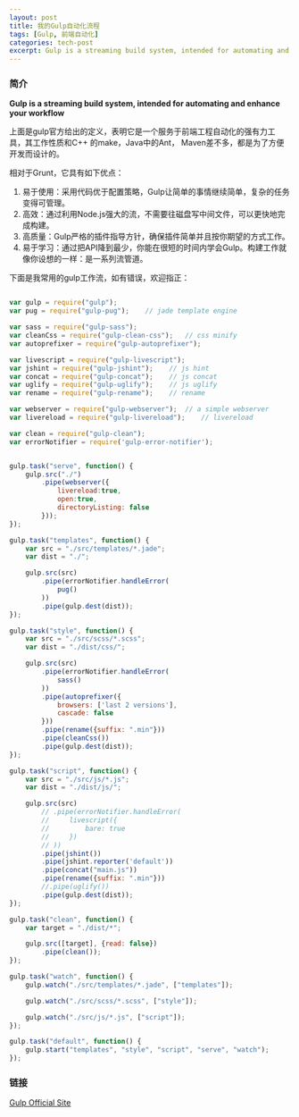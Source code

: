```yaml
---
layout: post
title: 我的Gulp自动化流程
tags: [Gulp, 前端自动化]
categories: tech-post
excerpt: Gulp is a streaming build system, intended for automating and enhance your workflow， 它是一个服务于前端工程自动化的强有力工具，其工作性质和C++ 的make，Java中的Ant， Maven差不多，都是为了方便开发而设计的
---
```

### 简介
__Gulp is a streaming build system, intended for automating and enhance your workflow__

上面是gulp官方给出的定义，表明它是一个服务于前端工程自动化的强有力工具，其工作性质和C++ 的make，Java中的Ant， Maven差不多，都是为了方便开发而设计的。

相对于Grunt，它具有如下优点：

1. 易于使用：采用代码优于配置策略，Gulp让简单的事情继续简单，复杂的任务变得可管理。
2. 高效：通过利用Node.js强大的流，不需要往磁盘写中间文件，可以更快地完成构建。
3. 高质量：Gulp严格的插件指导方针，确保插件简单并且按你期望的方式工作。
4. 易于学习：通过把API降到最少，你能在很短的时间内学会Gulp。构建工作就像你设想的一样：是一系列流管道。

下面是我常用的gulp工作流，如有错误，欢迎指正：

~~~javascript

var gulp = require("gulp");
var pug = require("gulp-pug");    // jade template engine

var sass = require("gulp-sass");
var cleanCss = require("gulp-clean-css");   // css minify
var autoprefixer = require("gulp-autoprefixer");

var livescript = require("gulp-livescript");
var jshint = require("gulp-jshint");    // js hint
var concat = require("gulp-concat");    // js concat
var uglify = require("gulp-uglify");    // js uglify
var rename = require("gulp-rename");    // rename

var webserver = require("gulp-webserver");  // a simple webserver
var livereload = require("gulp-livereload");    // livereload

var clean = require("gulp-clean");
var errorNotifier = require('gulp-error-notifier');


gulp.task("serve", function() {
    gulp.src("./")
        .pipe(webserver({
            livereload:true,
            open:true,
            directoryListing: false
        }));
});

gulp.task("templates", function() {
    var src = "./src/templates/*.jade";
    var dist = "./";

    gulp.src(src)
        .pipe(errorNotifier.handleError(
            pug()
        ))
        .pipe(gulp.dest(dist));
});

gulp.task("style", function() {
    var src = "./src/scss/*.scss";
    var dist = "./dist/css/";

    gulp.src(src)
        .pipe(errorNotifier.handleError(
            sass()
        ))
        .pipe(autoprefixer({
            browsers: ['last 2 versions'],
            cascade: false
        }))
        .pipe(rename({suffix: ".min"}))
        .pipe(cleanCss())
        .pipe(gulp.dest(dist));
});

gulp.task("script", function() {
    var src = "./src/js/*.js";
    var dist = "./dist/js/";

    gulp.src(src)
        // .pipe(errorNotifier.handleError(
        //     livescript({
        //         bare: true
        //     })
        // ))
        .pipe(jshint())
        .pipe(jshint.reporter('default'))
        .pipe(concat("main.js"))
        .pipe(rename({suffix: ".min"}))
        //.pipe(uglify())
        .pipe(gulp.dest(dist));
});

gulp.task("clean", function() {
    var target = "./dist/*";

    gulp.src([target], {read: false})
        .pipe(clean());
});

gulp.task("watch", function() {
    gulp.watch("./src/templates/*.jade", ["templates"]);

    gulp.watch("./src/scss/*.scss", ["style"]);

    gulp.watch("./src/js/*.js", ["script"]);
});

gulp.task("default", function() {
    gulp.start("templates", "style", "script", "serve", "watch");
});
~~~

### 链接

[Gulp Official Site](http://gulpjs.com/)
